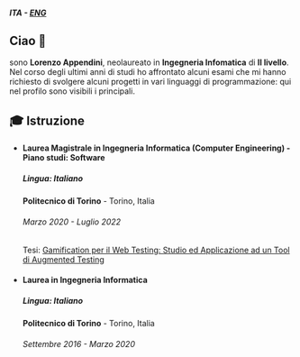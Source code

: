 ##### ITA - [ENG](https://github.com/Neppa97/Neppa97/blob/main/README.md)
## Ciao 👋 
sono **Lorenzo Appendini**, neolaureato in **Ingegneria Infomatica** di **II livello**. Nel corso degli ultimi anni di studi ho affrontato alcuni esami che mi hanno richiesto di svolgere alcuni progetti in vari linguaggi di programmazione: qui nel profilo sono visibili i principali.

## :mortar_board: Istruzione
* #### Laurea Magistrale in Ingegneria Informatica (Computer Engineering) - Piano studi: Software
  ##### Lingua: Italiano
  
  **Politecnico di Torino** - Torino, Italia
  
  ###### Marzo 2020 - Luglio 2022
  
  Tesi: [Gamification per il Web Testing: Studio ed Applicazione ad un Tool di Augmented Testing](https://github.com/Neppa97/Neppa97/blob/main/gamification-per-il-web-testing-studio-ed-applicazione-ad-un-tool-di-augmented-testing.pdf)

* #### Laurea in Ingegneria Informatica
  ##### Lingua: Italiano
  
  **Politecnico di Torino** - Torino, Italia
  
  ###### Settembre 2016 - Marzo 2020
